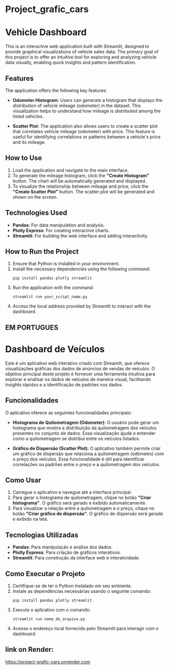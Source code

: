# Project_grafic_cars

# Vehicle Dashboard

This is an interactive web application built with Streamlit, designed to provide graphical visualizations of vehicle sales data. The primary goal of this project is to offer an intuitive tool for exploring and analyzing vehicle data visually, enabling quick insights and pattern identification.

## Features

The application offers the following key features:

- **Odometer Histogram**: Users can generate a histogram that displays the distribution of vehicle mileage (odometer) in the dataset. This visualization helps to understand how mileage is distributed among the listed vehicles.

- **Scatter Plot**: The application also allows users to create a scatter plot that correlates vehicle mileage (odometer) with price. This feature is useful for identifying correlations or patterns between a vehicle's price and its mileage.

## How to Use

1. Load the application and navigate to the main interface.
2. To generate the mileage histogram, click the **"Create Histogram"** button. The chart will be automatically generated and displayed.
3. To visualize the relationship between mileage and price, click the **"Create Scatter Plot"** button. The scatter plot will be generated and shown on the screen.

## Technologies Used

- **Pandas**: For data manipulation and analysis.
- **Plotly Express**: For creating interactive charts.
- **Streamlit**: For building the web interface and adding interactivity.

## How to Run the Project

1. Ensure that Python is installed in your environment.
2. Install the necessary dependencies using the following command:
   ```
   pip install pandas plotly streamlit
   ```
3. Run the application with the command:
   ```
   streamlit run your_script_name.py
   ```
4. Access the local address provided by Streamlit to interact with the dashboard.

## EM PORTUGUES

# Dashboard de Veículos

Este é um aplicativo web interativo criado com Streamlit, que oferece visualizações gráficas dos dados de anúncios de vendas de veículos. O objetivo principal deste projeto é fornecer uma ferramenta intuitiva para explorar e analisar os dados de veículos de maneira visual, facilitando insights rápidos e a identificação de padrões nos dados.

## Funcionalidades

O aplicativo oferece as seguintes funcionalidades principais:

- **Histograma de Quilometragem (Odometer)**: O usuário pode gerar um histograma que mostra a distribuição da quilometragem dos veículos presentes no conjunto de dados. Essa visualização ajuda a entender como a quilometragem se distribui entre os veículos listados.

- **Gráfico de Dispersão (Scatter Plot)**: O aplicativo também permite criar um gráfico de dispersão que relaciona a quilometragem (odômetro) com o preço dos veículos. Essa funcionalidade é útil para identificar correlações ou padrões entre o preço e a quilometragem dos veículos.

## Como Usar

1. Carregue o aplicativo e navegue até a interface principal.
2. Para gerar o histograma de quilometragem, clique no botão **"Criar histograma"**. O gráfico será gerado e exibido automaticamente.
3. Para visualizar a relação entre a quilometragem e o preço, clique no botão **"Criar gráfico de dispersão"**. O gráfico de dispersão será gerado e exibido na tela.

## Tecnologias Utilizadas

- **Pandas**: Para manipulação e análise dos dados.
- **Plotly Express**: Para criação de gráficos interativos.
- **Streamlit**: Para construção da interface web e interatividade.

## Como Executar o Projeto

1. Certifique-se de ter o Python instalado em seu ambiente.
2. Instale as dependências necessárias usando o seguinte comando:
   ```
   pip install pandas plotly streamlit
   ```
3. Execute o aplicativo com o comando:
   ```
   streamlit run nome_do_arquivo.py
   ```
4. Acesse o endereço local fornecido pelo Streamlit para interagir com o dashboard.

## link on Render:
https://project-grafic-cars.onrender.com
